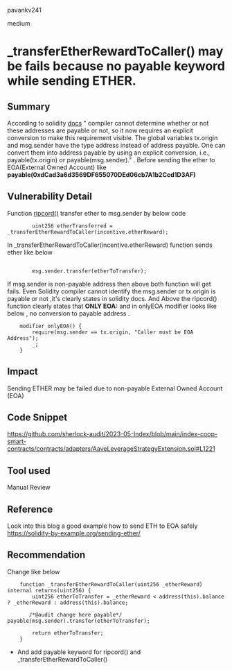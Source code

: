 pavankv241

medium

# _transferEtherRewardToCaller() may be fails because no payable keyword while sending ETHER.

## Summary
According to solidity [docs](https://docs.soliditylang.org/en/v0.8.6/080-breaking-changes.html#new-restrictions) " compiler cannot determine whether or not these addresses are payable or not, so it now requires an explicit conversion to make this requirement visible. The global variables tx.origin and msg.sender have the type address instead of address payable. One can convert them into address payable by using an explicit conversion, i.e., payable(tx.origin) or payable(msg.sender)." . Before sending the ether to EOA(External Owned Account) like **payable(0xdCad3a6d3569DF655070DEd06cb7A1b2Ccd1D3AF)**

## Vulnerability Detail
Function  [ripcord()](https://github.com/sherlock-audit/2023-05-Index/blob/main/index-coop-smart-contracts/contracts/adapters/AaveLeverageStrategyExtension.sol#L392)  transfer ether to msg.sender  by below code 
```solidity
        uint256 etherTransferred = _transferEtherRewardToCaller(incentive.etherReward);
```

In _transferEtherRewardToCaller(incentive.etherReward) function sends ether like below 
```solidity

        msg.sender.transfer(etherToTransfer);
```

If msg.sender is non-payable address then above both function will get fails. Even Solidity compiler cannot identify the msg.sender or tx.origin is payable or not ,it's clearly states in solidity docs.
And Above the ripcord() function clearly states that  **ONLY EOA:** and in onlyEOA modifier looks like below , no conversion to payable address .
```solidity
    modifier onlyEOA() {
        require(msg.sender == tx.origin, "Caller must be EOA Address");
        _;
    }
```








## Impact
Sending ETHER may be failed due to non-payable External Owned Account (EOA)

## Code Snippet
https://github.com/sherlock-audit/2023-05-Index/blob/main/index-coop-smart-contracts/contracts/adapters/AaveLeverageStrategyExtension.sol#L1221

## Tool used
Manual Review

## Reference
Look into this blog a good example how to send ETH to EOA safely
https://solidity-by-example.org/sending-ether/

## Recommendation
Change like below
```solidity
    function _transferEtherRewardToCaller(uint256 _etherReward) internal returns(uint256) {
        uint256 etherToTransfer = _etherReward < address(this).balance ? _etherReward : address(this).balance;

       /*@audit change here payable*/  payable(msg.sender).transfer(etherToTransfer);

        return etherToTransfer;
    }
```

- And add payable keyword for ripcord() and _transferEtherRewardToCaller()

